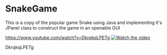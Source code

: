 # SnakeGame
This is a copy of the popular game Snake using Java and implementing it's JPanel class to construct the game in an openable GUI

https://www.youtube.com/watch?v=DkrqkqLPETg
[![Watch the video](https://img.youtube.com/vi/DkrqkqLPETg/maxresdefault.jpg)](https://www.youtube.com/watch?v=DkrqkqLPETg)

DkrqkqLPETg
